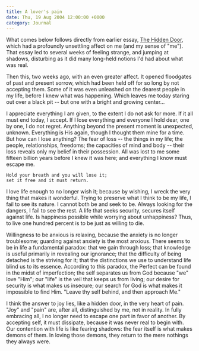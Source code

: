```yaml
---
title: A lover's pain
date: Thu, 19 Aug 2004 12:00:00 +0000
category: Journal
---
```


What comes below follows directly from earlier essay, [The Hidden Door](the.hidden.door),
which had a profoundly unsettling affect on me (and my sense of "me").
That essay led to several weeks of feeling strange, and jumping at
shadows, disturbing as it did many long-held notions I'd had about what
was real.

Then this, two weeks ago, with an even greater affect.  It opened
floodgates of past and present sorrow, which had been held off for so
long by not accepting them.  Some of it was even unleashed on the
dearest people in my life, before I knew what was happening.  Which
leaves me today staring out over a black pit -- but one with a bright
and growing center...

I appreciate everything I am given, to the extent I do not ask for more.
If it all must end today, I accept.  If I lose everything and everyone I
hold dear, one by one, I do not regret.  Anything beyond the present
moment is unexpected, unknown.  Everything is His again, though I
thought them mine for a time.  But how can I lose anything?  The fear of
loss -- the things in my life; the people, relationships, freedoms; the
capacities of mind and body -- their loss reveals only my belief in
their possession.  All was lost to me some fifteen billion years before
I knew it was here; and everything I know must escape me.

    Hold your breath and you will lose it;  
    set it free and it must return.

I love life enough to no longer wish it; because by wishing, I wreck the
very thing that makes it wonderful.  Trying to preserve what I think to
be my life, I fail to see its nature.  I cannot both be and seek to be.
Always looking for the dangers, I fail to see the rest.  A life that
seeks security, secures itself against life.  Is happiness possible
while worrying about unhappiness?  Thus, to live one hundred percent is
to be just as willing to die.

Willingness to be anxious is relaxing, because the anxiety is no longer
troublesome; guarding against anxiety is the most anxious.  There seems
to be in life a fundamental paradox: that we gain through loss; that
knowledge is useful primarily in revealing our ignorance; that the
difficulty of being detached is the striving for it; that the
distinctions we use to understand life blind us to its essence.
According to this paradox, the Perfect can be found in the midst of
imperfection; the self separates us from God because "we" love "Him";
our "life" is the veil that keeps us from living; our desire for
security is what makes us insecure; our search for God is what makes it
impossible to find Him.  "Leave thy self behind, and then approach Me."

I think the answer to joy lies, like a hidden door, in the very heart of
pain.  "Joy" and "pain" are, after all, distinguished by me, not in
reality.  In fully embracing all, I no longer need to escape one part in
favor of another.  By accepting self, it must dissipate, because it was
never real to begin with.  Our contention with life is like fearing
shadows: the fear itself is what makes demons of them.  In loving those
demons, they return to the mere nothings they always were.


